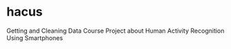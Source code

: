 # hacus
Getting and Cleaning Data Course Project  about Human Activity Recognition Using Smartphones
